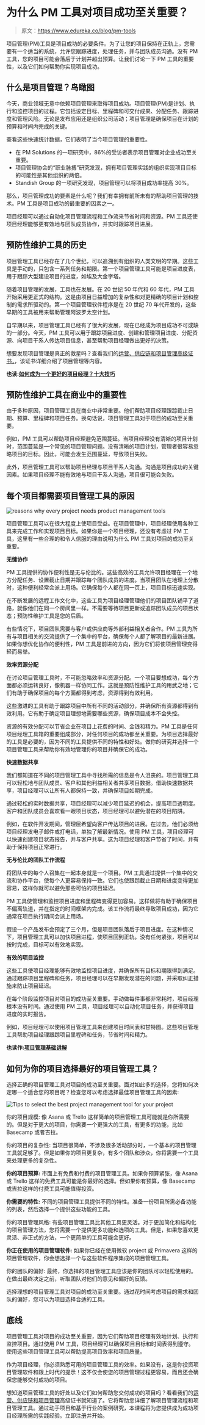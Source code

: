 # 为什么 PM 工具对项目成功至关重要？

> 原文：<https://www.edureka.co/blog/pm-tools>

项目管理(PM)工具是项目成功的必要条件。为了让您的项目保持在正轨上，您需要有一个适当的系统，允许您跟踪进度，处理任务，并与团队成员沟通。没有 PM 工具，您的项目可能会落后于计划并超出预算。让我们讨论一下 PM 工具的重要性，以及它们如何帮助你实现项目成功。

## **什么是项目管理？鸟瞰图**

今天，商业领域无意中依赖项目管理来取得项目成功。项目管理(PM)是计划、执行和监控项目的过程。它包括设定目标、里程碑和可交付成果、分配任务、跟踪进度和管理风险。无论是发布应用还是组织公司活动；项目管理是确保项目在计划的预算和时间内完成的关键。

查看这些快速统计数据，它们表明了当今项目管理的重要性。

*   在 PM Solutions 的一项研究中，86%的受访者表示项目管理对企业成功至关重要。
*   项目管理协会的“职业脉搏”研究发现，拥有项目管理实践的组织实现项目目标的可能性是其他组织的两倍。
*   Standish Group 的一项研究发现，项目管理可以将项目成功率提高 30%。

那么，项目管理成功的要素是什么呢？我们有幸拥有前所未有的帮助项目管理的技术。PM 工具是项目成功的最重要的因素之一。

项目经理可以通过自动化项目管理流程和工作流来节省时间和资源。PM 工具还使项目经理能够更有效地与团队成员协作，并实时跟踪项目进展。

## **预防性维护工具的历史**

项目管理工具已经存在了几个世纪，可以追溯到有组织的人类文明的早期。这些工具是手动的，只包含一系列任务和期限。第一个项目管理工具可能是项目进度表，用于跟踪大型建设项目的进度，如埃及大金字塔。

随着项目管理的发展，工具也在发展。在 20 世纪 50 年代和 60 年代，PM 工具开始采用更正式的结构。这是由项目日益增加的复杂性和对更精确的项目计划和控制的需求所驱动的。第一个项目管理软件程序是在 20 世纪 70 年代开发的，这些早期的工具被用来帮助管理阿波罗太空计划。

自早期以来，项目管理工具已经有了很大的发展，现在已经成为项目成功不可或缺的一部分。今天，PM 工具可以用于跟踪项目进度、创建和管理项目进度、分配资源、向项目干系人传达项目信息，甚至帮助项目经理做出更好的决策。

想要发现项目管理是真正的救星吗？查看我们的[运营、供应链和项目管理高级证书，](https://www.edureka.co/highered/advanced-program-in-operations-supply-chain-project-management-iitg)，该证书详细介绍了项目管理等内容。

**也读:[如何成为一个更好的项目经理？十大技巧](https://www.edureka.co/blog/how-to-become-a-better-project-manager-top-10-tips/)**

## **预防性维护工具在商业中的重要性**

由于多种原因，项目管理工具在商业中非常重要。他们帮助项目经理跟踪截止日期、预算、里程碑和项目任务。换句话说，项目管理工具对于项目的成功至关重要。

例如，PM 工具可以帮助项目经理避免范围蔓延。当项目经理没有清晰的项目计划时，范围蔓延是一个常见的项目管理问题。没有清晰的项目计划，管理者很容易忽略项目的目标。因此，可能会发生范围蔓延，导致项目失败。

此外，项目管理工具可以帮助项目经理与项目干系人沟通。沟通是项目成功的关键因素。如果项目经理不能有效地与项目干系人沟通，项目很可能会失败。

## **每个项目都需要项目管理工具的原因**

![reasons why every project needs product management tools](img/a94803cd1068af095d8976725e24b4a8.png)

项目管理工具可以在很大程度上使项目受益。在项目管理中，项目经理使用各种工具来完成工作和实现项目目标。如果你是一个项目经理，还没有考虑过 PM 工具，这里有一些合理的和令人信服的理由说明为什么 PM 工具对项目的成功至关重要。

**无缝协作**

PM 工具提供的协作便利性是无与伦比的。这些高效的工具允许项目经理在一个地方分配任务、设置截止日期并跟踪每个团队成员的进度。当项目团队在地理上分散时，这种便利经常会派上用场。它确保每个人都在同一页上，项目目标迅速实现。

在不断发展的远程工作文化中，这些工具为项目经理管理他们的项目团队铺平了道路，就像他们在同一个房间里一样。不需要等待项目更新或追踪团队成员的项目状态；预防性维护工具是您的后盾。

有些情况下，项目团队需要与客户或供应商等外部利益相关者合作。PM 工具为所有与项目相关的交流提供了一个集中的平台，确保每个人都了解项目的最新进展。如果你想优化协作的便利性，PM 工具是前进的方向，因为它们将使项目管理变得轻而易举。

**效率资源分配**

在讨论项目管理工具时，不可能忽略效率和资源分配。一个项目要想成功，每个方面都必须运转良好，像机器一样协同工作。这就是预防性维护工具的用武之地；它们有助于确保项目的每个方面都得到考虑，资源得到有效利用。

这些激进的工具有助于跟踪项目中所有不同的活动部分，并确保所有资源都得到有效利用。它有助于确定项目理想地需要哪些资源，确保项目成本不会失控。

资源的有效分配可以节省企业在项目上花费的时间、金钱和精力。PM 工具是任何项目经理工具箱的重要组成部分，对任何项目的成功都至关重要。为项目选择最好的工具是必要的，因为不同的工具提供不同的特性和好处。做你的研究并选择一个项目管理工具来帮助你有效地管理你的项目并确保它的成功。

**快速数据共享**

我们都知道在不同的项目管理工具中寻找所需的信息是令人沮丧的。项目管理工具可以轻松地与团队成员、客户和其他利益相关者共享项目数据。借助快速数据共享，项目经理可以让所有人都保持一致，并确保项目如期完成。

通过轻松的实时数据共享，项目经理可以减少项目延迟的机会，提高项目透明度。客户和团队成员会喜欢看一眼项目状态，项目经理可以避免潜在的项目陷阱。

例如，在软件开发期间，管理层希望向客户传达项目的进展。在过去，他们必须给项目经理发电子邮件或打电话，单独了解最新情况。使用 PM 工具，项目经理可以快速创建项目状态报告，并与客户共享。这为项目经理和客户节省了时间，并有助于保持项目正常进行。

**无与伦比的团队工作流程**

将团队中的每个人召集在一起本身就是一个项目。PM 工具通过提供一个集中的交流和协作平台，使每个人更容易保持一致。它们也使跟踪截止日期和进度变得更加容易，这样你就可以避免那些可怕的项目延迟。

PM 工具使管理和监控项目进度和里程碑变得更加容易。这样做将有助于确保项目不偏离轨道，并在指定的时间框架内完成。该工作流将最终导致项目成功，因为它通常在项目执行期间会派上用场。

假设一个产品发布会预定了三个月，但是项目团队落后于项目进度。在这种情况下，项目管理工具可以加快项目进程，使项目回到正轨。没有任何紧张，项目可以按时完成，目标可以有效地实现。

**有效的项目监控**

这些工具使项目经理能够有效地监控项目进度，并确保所有目标和期限得到满足。通过跟踪项目里程碑和任务，项目经理可以在早期发现潜在的问题，并采取纠正措施来防止项目延迟。

在每个阶段监控项目对项目的成功至关重要。手动做每件事都非常耗时，项目经理根本没有时间。通过使用 PM 工具，项目经理可以自动化项目任务，并获得项目进度的实时报告。

例如，项目经理可以使用项目管理工具来创建项目时间表和甘特图。这些项目管理工具帮助项目经理跟踪项目里程碑和任务，节省时间和精力。

**也读作:[项目管理基础讲解](https://www.edureka.co/blog/project-management-fundamentals)**

## 如何为你的项目选择最好的项目管理工具？

选择正确的项目管理工具对项目的成功至关重要。面对如此多的选择，您将如何决定哪一个适合您的项目呢？检查您可以考虑选择最佳项目管理工具的因素:

![Tips to select the best project management tool for your project ](img/dd57032588204ce8662ac512d25fc99f.png)

你的项目规模: 像 Asana 或 Trello 这样简单的项目管理工具可能就是你所需要的。但是对于更大的项目，你需要一个更强大的工具，有更多的功能，比如 Basecamp 或者吉拉。

你的项目的复杂性: 当项目很简单，不涉及很多活动部分时，一个基本的项目管理工具就足够了。但是如果你的项目更复杂，有多个团队和涉众，你将需要一个工具来处理更多的复杂性。

**你的项目预算:** 市面上有免费和付费的项目管理工具。如果你预算紧张，像 Asana 或 Trello 这样的免费工具可能是你最好的选择。但如果你有预算，像 Basecamp 或吉拉这样的付费工具可能值得投资。

**你需要的特性:** 不同的项目管理工具提供不同的特性。准备一份项目所需必备功能的列表，然后选择一个提供这些功能的工具。

你的项目管理风格: 有些项目管理工具比其他工具更灵活。对于更加简化和结构化的项目管理方法，您将需要一个提供更多功能和选项的工具。但是，如果您喜欢更灵活、非正式的方法，一个更简单的工具可能会更好。

**你正在使用的项目管理软件:** 如果你已经在使用微软 project 或 Primavera 这样的项目管理软件，你会想选择一个与这些软件程序集成的项目管理工具。

你的团队的偏好: 最终，你选择的项目管理工具应该是你的团队可以轻松使用的。在做出最终决定之前，听取团队对他们的意见和偏好的反馈。

选择理想的项目管理工具对项目的成功至关重要。通过花时间考虑项目的需求和团队的偏好，您可以为项目选择合适的工具。

## **底线**

项目管理工具对项目的成功至关重要，因为它们帮助项目经理有效地计划、执行和监控项目。通过使用 PM 工具，项目经理可以确保项目目标和时间表得到遵守。使用这些项目管理工具可以帮助提高项目效率和项目质量。

作为项目经理，你必须熟悉可用的项目管理工具的效率。如果没有，这是你投资项目管理软件和跟上时代的提示！这不仅会使您的项目管理过程更容易，而且还会确保您能够交付成功的项目。

想知道项目管理工具的好处以及它们如何帮助您交付成功的项目吗？看看我们的[运营、供应链和项目管理](https://www.edureka.co/highered/advanced-program-in-operations-supply-chain-project-management-iitg)高级证书就知道了。它将帮助您详细了解项目管理流程和项目管理工具。通过动手项目和基于行业的案例研究，本课程将为您提供成为成功项目经理所需的实践经验。立即注册并开始。